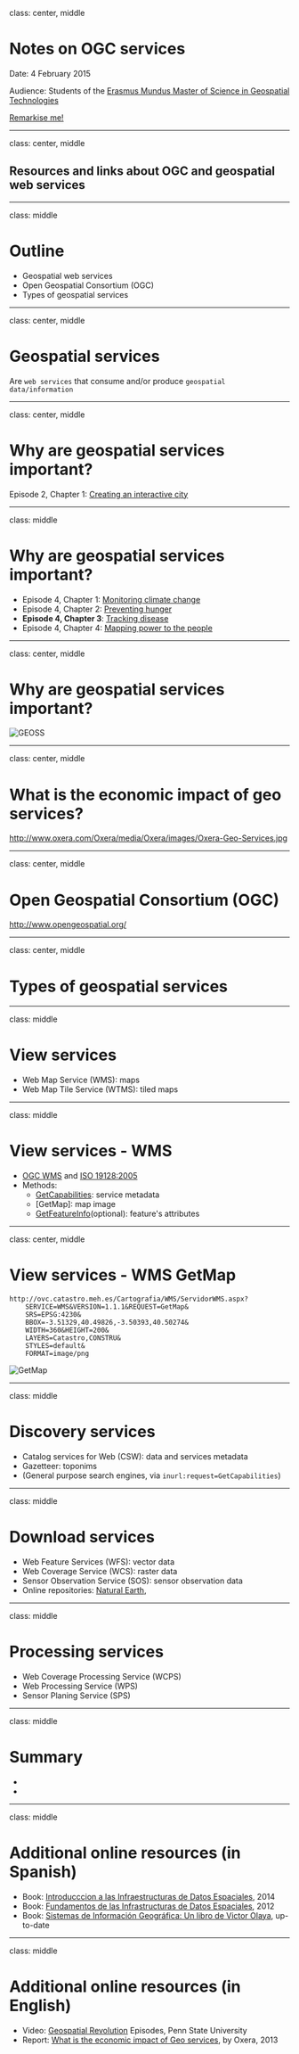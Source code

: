 class: center, middle
# Notes on OGC services

Date: 4 February 2015

Audience: Students of the [Erasmus Mundus Master of Science in Geospatial Technologies](http://mastergeotech.info/)  

[Remarkise me!](https://gnab.github.io/remark/remarkise?url=https://raw.githubusercontent.com/cgranell/notebook/master/lectures/2015-02-04-EM-OGC.md)

---
class: center, middle
## Resources and links about OGC and geospatial web services

---
class: middle
# Outline
* Geospatial web services 
* Open Geospatial Consortium (OGC)
* Types of geospatial services

---
class: center, middle
# Geospatial services
Are `web services` that consume and/or produce `geospatial data/information` 

---
class: center, middle
# Why are geospatial services important?

Episode 2, Chapter 1: [Creating an interactive city](http://geospatialrevolution.psu.edu/episode2/chapter1)

---
class: middle
# Why are geospatial services important?
* Episode 4, Chapter 1: [Monitoring climate change](http://geospatialrevolution.psu.edu/episode4/chapter1)
* Episode 4, Chapter 2: [Preventing hunger](http://geospatialrevolution.psu.edu/episode4/chapter2)
* **Episode 4, Chapter 3**: [Tracking disease](http://geospatialrevolution.psu.edu/episode4/chapter3)
* Episode 4, Chapter 4: [Mapping power to the people](http://geospatialrevolution.psu.edu/episode4/chapter4)

---

class: center, middle
# Why are geospatial services important?

![GEOSS](http://www.earthobservations.org/images/page-graphics/spider_anim_445.gif)

---
class: center, middle
# What is the economic impact of geo services?

http://www.oxera.com/Oxera/media/Oxera/images/Oxera-Geo-Services.jpg

---

class: center, middle
# Open Geospatial Consortium (OGC)
http://www.opengeospatial.org/

---
class: center, middle
# Types of geospatial services

---
class: middle
# View services
* Web Map Service (WMS): maps
* Web Map Tile Service (WTMS): tiled maps

---
class: middle
# View services - WMS
* [OGC WMS](http://www.opengeospatial.org/standards/wms) and [ISO 19128:2005](http://www.iso.org/iso/iso_catalogue/catalogue_tc/catalogue_detail.htm?csnumber=32546) 
* Methods:
    - [GetCapabilities](http://ovc.catastro.meh.es/Cartografia/WMS/ServidorWMS.aspx?REQUEST=GetCapabilities&SERVICE=WMS&VERSION=1.1.1): service metadata 
    - [GetMap]: map image
    - [GetFeatureInfo](http://ovc.catastro.meh.es/Cartografia/WMS/ServidorWMS.aspx?SERVICE=WMS&VERSION=1.1.1&REQUEST=GetFeatureInfo&QUERY_LAYERS=Catastro&SRS=EPSG:4230&BBOX=-3.51329,40.49826,-3.50393,40.50274&WIDTH=360&HEIGHT=200&STYLES=default&FORMAT=image/png&BGCOLOR=0xFFFFFF&EXCEPTIONS=application/vnd.ogc.se_xml&X=153&Y=71)(optional): feature's attributes

---
class: center, middle
# View services - WMS GetMap

```
http://ovc.catastro.meh.es/Cartografia/WMS/ServidorWMS.aspx?
    SERVICE=WMS&VERSION=1.1.1&REQUEST=GetMap&
    SRS=EPSG:4230&
    BBOX=-3.51329,40.49826,-3.50393,40.50274&
    WIDTH=360&HEIGHT=200&
    LAYERS=Catastro,CONSTRU&
    STYLES=default&
    FORMAT=image/png
```

![GetMap](http://ovc.catastro.meh.es/Cartografia/WMS/ServidorWMS.aspx?SERVICE=WMS&VERSION=1.1.1&REQUEST=GetMap&SRS=EPSG:4230&BBOX=-3.51329,40.49826,-3.50393,40.50274&WIDTH=360&HEIGHT=200&LAYERS=Catastro,CONSTRU&STYLES=default&FORMAT=image/png&BGCOLOR=0xFFFFFF&EXCEPTIONS=application/vnd.ogc.se_xml)

---

class: middle
# Discovery services
* Catalog services for Web (CSW): data and services metadata
* Gazetteer: toponims
* (General purpose search engines, via  `inurl:request=GetCapabilities`)

---
class: middle
# Download services
* Web Feature Services (WFS): vector data
* Web Coverage Service (WCS): raster data
* Sensor Observation Service (SOS): sensor observation data
* Online repositories: [Natural Earth](http://www.naturalearthdata.com/), 
---

class: middle
# Processing services
* Web Coverage Processing Service (WCPS)
* Web Processing Service (WPS)
* Sensor Planing Service (SPS)

---
class: middle
# Summary
*
*

---
class: middle
# Additional online resources (in Spanish)
* Book: [Introducccion a las Infraestructuras de Datos Espaciales](http://www.ign.es/ign/layoutIn/libDigitalesPublicaciones.do), 2014
* Book: [Fundamentos de las Infrastructuras de Datos Espaciales](http://redgeomatica.rediris.es/Libro_Fundamento_IDE_con_pastas.pdf), 2012
* Book: [Sistemas de Información Geográfica: Un libro de Victor Olaya](http://volaya.github.io/libro-sig/), up-to-date

---
class: middle
# Additional online resources (in English)
* Video: [Geospatial Revolution](http://geospatialrevolution.psu.edu/) Episodes, Penn State University
* Report: [What is the economic impact of Geo services](http://www.oxera.com/Latest-Thinking/Publications/Reports/2013/What-is-the-economic-impact-of-Geo-services.aspx), by Oxera, 2013
